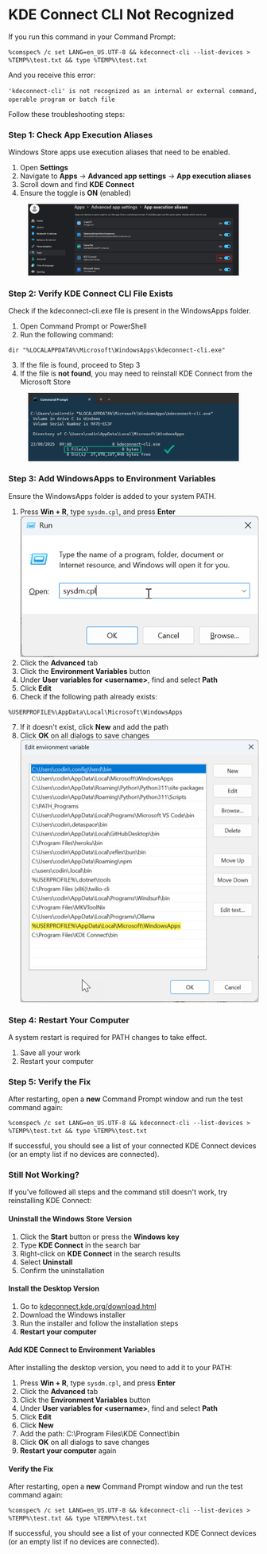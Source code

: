 # KDE Connect CLI Not Recognized

If you run this command in your Command Prompt:

```batch
%comspec% /c set LANG=en_US.UTF-8 && kdeconnect-cli --list-devices > %TEMP%\test.txt && type %TEMP%\test.txt
```

And you receive this error:

`'kdeconnect-cli' is not recognized as an internal or external command, operable program or batch file`

Follow these troubleshooting steps:

### Step 1: Check App Execution Aliases

Windows Store apps use execution aliases that need to be enabled.

1. Open **Settings**
2. Navigate to **Apps** → **Advanced app settings** → **App execution aliases**
3. Scroll down and find **KDE Connect**
4. Ensure the toggle is **ON** (enabled)

<figure><img src="../.gitbook/assets/image.png" alt=""><figcaption></figcaption></figure>

### Step 2: Verify KDE Connect CLI File Exists

Check if the kdeconnect-cli.exe file is present in the WindowsApps folder.

1. Open Command Prompt or PowerShell
2. Run the following command:

```batch
dir "%LOCALAPPDATA%\Microsoft\WindowsApps\kdeconnect-cli.exe"
```

3. If the file is found, proceed to Step 3
4. If the file is **not found**, you may need to reinstall KDE Connect from the Microsoft Store

<figure><img src="../.gitbook/assets/image (1).png" alt=""><figcaption></figcaption></figure>

### Step 3: Add WindowsApps to Environment Variables

Ensure the WindowsApps folder is added to your system PATH.

1. Press **Win + R**, type `sysdm.cpl`, and press **Enter**\
   ![](<../.gitbook/assets/image (17).png>)
2. Click the **Advanced** tab
3. Click the **Environment Variables** button
4. Under **User variables for \<username>**, find and select **Path**
5. Click **Edit**
6. Check if the following path already exists:

```
%USERPROFILE%\AppData\Local\Microsoft\WindowsApps
```

7. If it doesn't exist, click **New** and add the path
8. Click **OK** on all dialogs to save changes\
   ![](<../.gitbook/assets/image (18).png>)

### Step 4: Restart Your Computer

A system restart is required for PATH changes to take effect.

1. Save all your work
2. Restart your computer

### Step 5: Verify the Fix

After restarting, open a **new** Command Prompt window and run the test command again:

```
%comspec% /c set LANG=en_US.UTF-8 && kdeconnect-cli --list-devices > %TEMP%\test.txt && type %TEMP%\test.txt
```

If successful, you should see a list of your connected KDE Connect devices (or an empty list if no devices are connected).

### Still Not Working?

If you've followed all steps and the command still doesn't work, try reinstalling KDE Connect:

#### Uninstall the Windows Store Version

1. Click the **Start** button or press the **Windows key**
2. Type **KDE Connect** in the search bar
3. Right-click on **KDE Connect** in the search results
4. Select **Uninstall**
5. Confirm the uninstallation

#### Install the Desktop Version

1. Go to [kdeconnect.kde.org/download.html](https://kdeconnect.kde.org/download.html)
2. Download the Windows installer
3. Run the installer and follow the installation steps
4. **Restart your computer**

#### Add KDE Connect to Environment Variables

After installing the desktop version, you need to add it to your PATH:

1. Press **Win + R**, type `sysdm.cpl`, and press **Enter**
2. Click the **Advanced** tab
3. Click the **Environment Variables** button
4. Under **User variables for \<username>**, find and select **Path**
5. Click **Edit**
6. Click **New**
7. Add the path: C:\Program Files\KDE Connect\bin
8. Click **OK** on all dialogs to save changes
9. **Restart your computer** again

#### Verify the Fix

After restarting, open a **new** Command Prompt window and run the test command again:

```
%comspec% /c set LANG=en_US.UTF-8 && kdeconnect-cli --list-devices > %TEMP%\test.txt && type %TEMP%\test.txt
```

If successful, you should see a list of your connected KDE Connect devices (or an empty list if no devices are connected).

